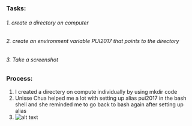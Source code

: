 ### Tasks:
###### 1. create a directory on computer
###### 2. create an environment variable PUI2017 that points to the directory
###### 3. Take a screenshot

### Process:
1. I created a directery on compute individually by using mkdir code
2. Unisse Chua helped me a lot with setting up alias pui2017 in the bash shell and she reminded me to go back to bash again after setting up alias
3. ![alt text](http://github.com/jazzzchan/PUI2017_yc3300/PUI_bitvise_nano.jpg)
